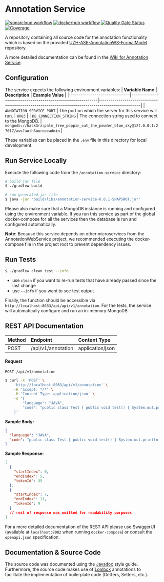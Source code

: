 # Annotation Service


[![sonarcloud workflow](https://github.com/Hack3rz-Official/annotation-web-service/actions/workflows/annotation-service-dockerhub.yml/badge.svg)](https://github.com/Hack3rz-Official/annotation-web-service/actions/workflows/annotation-service-sonarcloud.yml)
[![dockerhub workflow](https://github.com/Hack3rz-Official/annotation-web-service/actions/workflows/annotation-service-sonarcloud.yml/badge.svg)](https://github.com/Hack3rz-Official/annotation-web-service/actions/workflows/annotation-service-dockerhub.yml)
[![Quality Gate Status](https://sonarcloud.io/api/project_badges/measure?project=annotation-service&metric=alert_status)](https://sonarcloud.io/summary/new_code?id=annotation-service)
[![Coverage](https://sonarcloud.io/api/project_badges/measure?project=annotation-service&metric=coverage)](https://sonarcloud.io/summary/new_code?id=annotation-service)

A repository containing all source code for the annotation functionality which is based on the provided [UZH-ASE-AnnotationWS-FormalModel](https://github.com/MEPalma/UZH-ASE-AnnotationWS-FormalModel) repository.

A more detailed documentation can be found in the [Wiki for Annotation Service](https://github.com/Hack3rz-Official/annotation-web-service/wiki/Annotation-Service).

## Configuration
The service expects the following environment variables:
| **Variable Name**             | **Description**                                             | **Example Value**                                                                                 |
|-------------------------------|-------------------------------------------------------------|---------------------------------------------------------------------------------------------------|
| `ANNOTATION_SERVICE_PORT`     | The port on which the server for this service will run.     | `8083`                                                                                            |
| `DB_CONNECTION_STRING`        | The connection string used to connect to the MongoDB.       | `mongodb://hack3rz:palm_tree_poppin_out_the_powder_blue_sky@127.0.0.1:27017/aws?authSource=admin` |

These variables can be placed in the `.env` file in this directory for local development. 

## Run Service Locally
Execute the following code from the `/annotation-service` directory:

```bash
# build jar file
$ ./gradlew build

# run generated jar file
$ java -jar "build/libs/annotation-service-0.0.1-SNAPSHOT.jar"
```

Please also make sure that a MongoDB instance is running and configured using the environment variable. If you run this service as part of the global docker-compose for all the services then the database is run and configured automatically.

**Note:** Because this service depends on other microservices from the AnnotationWebService project, we recommended executing the docker-compose file in the project root to prevent dependency issues.

## Run Tests
```bash
$ ./gradlew clean test --info
```
- use `clean` if you want to re-run tests that have already passed since the last change
- use `--info` if you want to see test output

Finally, the function should be accessible via `http://localhost:8083/api/api/v1/annotation`.
For the tests, the service will automatically configure and run an in-memory MongoDB.

## **REST API Documentation**

| Method | Endpoint           | Content Type     |
|:-------|:-------------------|:-----------------|
| POST   | /api/v1/annotation | application/json |

#### Request

`POST /api/v1/annotation`
```bash
$ curl -X 'POST' \
    'http://localhost:8083/api/v1/annotation' \
    -H 'accept: */*' \
    -H 'Content-Type: application/json' \
    -d '{
        "language": "JAVA",
        "code": "public class Test { public void test() { System.out.println(\"Hello World\"); } }"
    }'
```
**Sample Body:**
```json
{
  "language": "JAVA",
  "code": "public class Test { public void test() { System.out.println('Hello World'); } }"
}
```
**Sample Response:**
```json
[
  {
    "startIndex": 0,
    "endIndex": 5,
    "tokenId": 35
  },
  {
    "startIndex": 7,
    "endIndex": 11,
    "tokenId": 9
  }
  // rest of response was omitted for readability purposes
]
```
For a more detailed documentation of the REST API please use SwaggerUI (available at `localhost:8082` when running `docker-compose`) or consult the `openapi.json` specification.


## Documentation & Source Code
The source code was documented using the [Javadoc](https://www.oracle.com/technical-resources/articles/java/javadoc-tool.html#styleguide) style guide. Furthermore, the source code makes use of [Lombok](https://projectlombok.org/) annotations to facilitate the implementation of boilerplate code (Getters, Setters, etc.). 